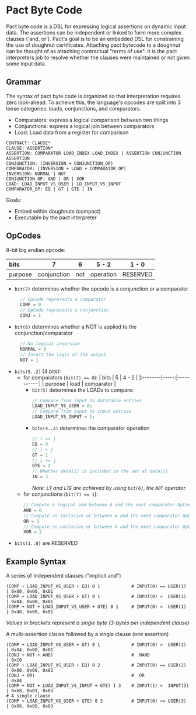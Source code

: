 # Pact Byte Code
Pact byte code is a DSL for expressing logical assertions on dynamic input data.
The assertions can be independent or linked to form more complex clauses ('and, or').
Pact's goal is to be an embedded DSL for constraining the use of doughnut certificates.
Attaching pact bytecode to a doughnut can be thought of as attaching contractual "terms of use".
It is the pact interpreters job to resolve whether the clauses were maintained or not given
some input data.

## Grammar
The syntax of pact byte code is organized so that interpretation requires zero look-ahead.
To acheive this, the language's opcodes are split into 3 loose categories: loads, conjunctions, and comparators.
- Comparators: express a logical comparison between two things
- Conjunctions: express a logical join between comparators
- Load: Load data from a register for comparison

```
CONTRACT: CLAUSE*
CLAUSE: ASSERTION*
ASSERTION: COMPARATOR LOAD_INDEX LOAD_INDEX | ASSERTION CONJUNCTION ASSERTION
CONJUNCTION: (INVERSION + CONJUNCTION_OP)
COMPARATOR: (INVERSION + LOAD + COMPARATOR_OP)
INVERSION: NORMAL | NOT
CONJUNCTION_OP: AND | OR | XOR
LOAD: LOAD_INPUT_VS_USER | LD_INPUT_VS_INPUT
COMPARATOR_OP: EQ | GT | GTE | IN
```

Goals:
- Embed within doughnuts (compact)
- Executable by the pact interpreter

## OpCodes
8-bit big endian opcode:

| bits    | 7           | 6   |      5 - 2 |    1 - 0 |
|:--------|:-----------:|:---:|:----------:|:--------:|
| purpose | conjunction | not |  operation | RESERVED |

  - `bit(7)` determines whether the opcode is a conjunction or a comparator
    ```rust
      // OpCode represents a comparator
      COMP = 0
      // OpCode represents a conjunction
      CONJ = 1
    ```
  - `bit(6)` determines whether a NOT is applied to the conjunction/comparator
    ```rust
      // No logical inversion
      NORMAL = 0
      // Invert the logic of the output
      NOT = 1
    ```
  - `bits(5..2)` (4 bits):
    - for comparators (`bit(7) == 0`):
      | bits    |    5 |      4 - 2 |
      |:--------|-----:|-----------:|
      | purpose | load | comparator |
      - `bit(5)` determines the LOADs to compare:
        ```rust
        // Compare from input to datatable entries
        LOAD_INPUT_VS_USER = 0;
        // Compare from input to input entries
        LOAD_INPUT_VS_INPUT = 1;
        ```
      - `bits(4..2)` determines the comparator operation
        ```rust
        // i == j
        EQ = 0
        // i > j
        GT = 1
        // i >= j
        GTE = 2
        // Whether data[i] is included in the set at data[j]
        IN = 3
        ```
        *Note: `LT` and `LTE` are achieved by using `bit(6)`, the `NOT` operator.*
    - for conjunctions (`bit(7) == 1`):
      ```rust
      // Compute a logical and between A and the next comparator OpCode
      AND = 0
      // Compute an inclusive or between A and the next comparator OpCode
      OR = 1
      // Compute an exclusive or between A and the next comparator OpCode
      XOR = 2
      ```
  - `bits(1..0)` are RESERVED


## Example Syntax

A series of independent clauses ("implicit and")
```pact
(COMP + LOAD_INPUT_VS_USER + EQ) 0 1            # INPUT(0) == USER(1)    | 0x00, 0x00, 0x01
(COMP + LOAD_INPUT_VS_USER + GT) 0 1            # INPUT(0) >  USER(1)    | 0x04, 0x00, 0x01
(COMP + NOT + LOAD_INPUT_VS_USER + GTE) 0 1     # INPUT(0) <  USER(1)    | 0x48, 0x00, 0x01
```
*Values in brackets represent a single byte (3-bytes per independent clause)*

A multi-assertion clause followed by a single clause (one assertion)
```pact
(COMP + LOAD_INPUT_VS_USER + GT) 0 1            # INPUT(0) >  USER(1)    | 0x04, 0x00, 0x01
(CONJ + NOT + AND)                              #  NAND                  | 0xC0
(COMP + LOAD_INPUT_VS_USER + EQ) 0 2            # INPUT(0) == USER(2)    | 0x00, 0x00, 0x02
(CONJ + OR)                                     #  OR                    | 0x84
(COMP + NOT + LOAD_INPUT_VS_INPUT + GTE) 1 3    # INPUT(1) <  INPUT(3)   | 0x68, 0x01, 0x03
# A single clause
(COMP + LOAD_INPUT_VS_USER + GTE) 0 3           # INPUT(0) >= USER(3)    | 0x08, 0x00, 0x03
```

